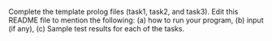 Complete the template prolog files (task1, task2, and task3).
Edit this README file to mention the following: (a) how to run your program, (b) input (if any), (c) Sample test results for each of the tasks.
